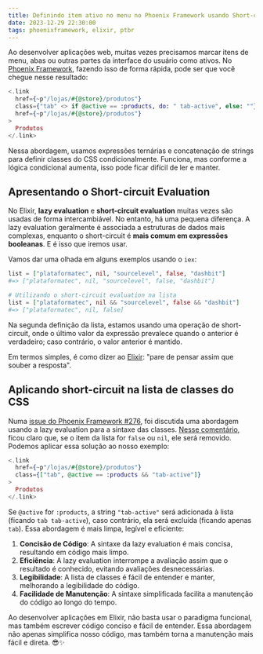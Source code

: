 ```yaml
---
title: Definindo item ativo no menu no Phoenix Framework usando Short-circuit Evaluation
date: 2023-12-29 22:30:00
tags: phoenixframework, elixir, ptbr
---
```


Ao desenvolver aplicações web, muitas vezes precisamos marcar itens de menu, abas ou outras partes da interface do usuário como ativos. No [Phoenix Framework](https://phoenixframework.org/), fazendo isso de forma rápida, pode ser que você chegue nesse resultado:

```elixir
<.link
  href={~p"/lojas/#{@store}/produtos"}
  class={"tab" <> if @active == :products, do: " tab-active", else: ""}
  href={~p"/lojas/#{@store}/produtos"}
>
  Produtos
</.link>
```

Nessa abordagem, usamos expressões ternárias e concatenação de strings para definir classes do CSS condicionalmente. Funciona, mas conforme a lógica condicional aumenta, isso pode ficar difícil de ler e manter.

## Apresentando o Short-circuit Evaluation

No Elixir, **lazy evaluation** e **short-circuit evaluation** muitas vezes são usadas de forma intercambiável. No entanto, há uma pequena diferença. A lazy evaluation geralmente é associada a estruturas de dados mais complexas, enquanto o short-circuit é **mais comum em expressões booleanas**. E é isso que iremos usar.

Vamos dar uma olhada em alguns exemplos usando o `iex`:

```elixir
list = ["plataformatec", nil, "sourcelevel", false, "dashbit"]
#=> ["plataformatec", nil, "sourcelevel", false, "dashbit"]

# Utilizando o short-circuit evaluation na lista
list = ["plataformatec", nil && "sourcelevel", false && "dashbit"]
#=> ["plataformatec", nil, false]
```

Na segunda definição da lista, estamos usando uma operação de short-circuit, onde o último valor da expressão prevalece quando o anterior é verdadeiro; caso contrário, o valor anterior é mantido.

Em termos simples, é como dizer ao [Elixir](https://elixir-lang.org/): "pare de pensar assim que souber a resposta".

## Aplicando short-circuit na lista de classes do CSS

Numa [issue do Phoenix Framework #276](https://github.com/phoenixframework/phoenix_html/issues/276#issuecomment-584911356), foi discutida uma abordagem usando a lazy evaluation para a sintaxe das classes. [Nesse comentário](https://github.com/phoenixframework/phoenix_html/issues/276#issuecomment-742375950), ficou claro que, se o item da lista for `false` ou `nil`, ele será removido. Podemos aplicar essa solução ao nosso exemplo:

```elixir
<.link
  href={~p"/lojas/#{@store}/produtos"}
  class={["tab", @active == :products && "tab-active"]}
>
  Produtos
</.link>
```

Se `@active` for `:products`, a string `"tab-active"` será adicionada à lista (ficando `tab tab-active`), caso contrário, ela será excluída (ficando apenas `tab`). Essa abordagem é mais limpa, legível e eficiente:

1. **Concisão de Código**: A sintaxe da lazy evaluation é mais concisa, resultando em código mais limpo.
2. **Eficiência**: A lazy evaluation interrompe a avaliação assim que o resultado é conhecido, evitando avaliações desnecessárias.
3. **Legibilidade**: A lista de classes é fácil de entender e manter, melhorando a legibilidade do código.
4. **Facilidade de Manutenção**: A sintaxe simplificada facilita a manutenção do código ao longo do tempo.

Ao desenvolver aplicações em Elixir, não basta usar o paradigma funcional, mas também escrever código conciso e fácil de entender. Essa abordagem não apenas simplifica nosso código, mas também torna a manutenção mais fácil e direta. 😎✨
